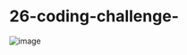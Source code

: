 # 26-coding-challenge-
![image](https://user-images.githubusercontent.com/114886588/210149311-bf229098-2c02-4f47-81f2-f6889ace2605.png)
